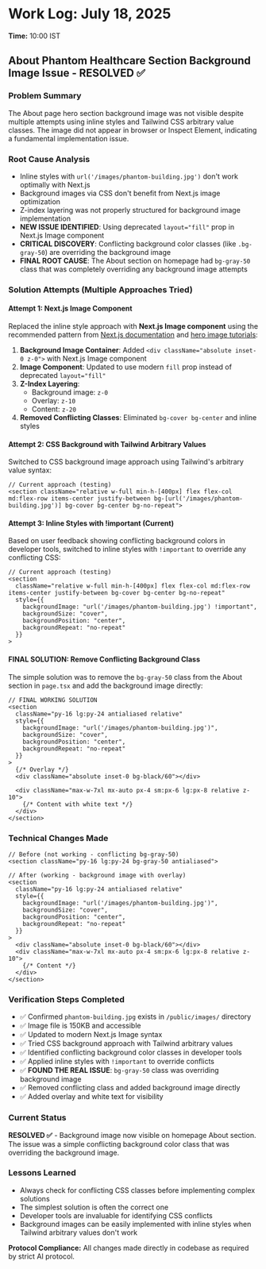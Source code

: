 # Work Log: July 18, 2025

**Time:** 10:00 IST

## About Phantom Healthcare Section Background Image Issue - RESOLVED ✅

### Problem Summary
The About page hero section background image was not visible despite multiple attempts using inline styles and Tailwind CSS arbitrary value classes. The image did not appear in browser or Inspect Element, indicating a fundamental implementation issue.

### Root Cause Analysis
- Inline styles with `url('/images/phantom-building.jpg')` don't work optimally with Next.js
- Background images via CSS don't benefit from Next.js image optimization
- Z-index layering was not properly structured for background image implementation
- **NEW ISSUE IDENTIFIED**: Using deprecated `layout="fill"` prop in Next.js Image component
- **CRITICAL DISCOVERY**: Conflicting background color classes (like `.bg-gray-50`) are overriding the background image
- **FINAL ROOT CAUSE**: The About section on homepage had `bg-gray-50` class that was completely overriding any background image attempts

### Solution Attempts (Multiple Approaches Tried)

#### Attempt 1: Next.js Image Component
Replaced the inline style approach with **Next.js Image component** using the recommended pattern from [Next.js documentation](https://nextjs.org/docs/14/app/building-your-application/optimizing/images) and [hero image tutorials](https://www.perssondennis.com/articles/how-to-make-a-hero-image-in-nextjs):

1. **Background Image Container**: Added `<div className="absolute inset-0 z-0">` with Next.js Image component
2. **Image Component**: Updated to use modern `fill` prop instead of deprecated `layout="fill"`
3. **Z-Index Layering**: 
   - Background image: `z-0`
   - Overlay: `z-10` 
   - Content: `z-20`
4. **Removed Conflicting Classes**: Eliminated `bg-cover bg-center` and inline styles

#### Attempt 2: CSS Background with Tailwind Arbitrary Values
Switched to CSS background image approach using Tailwind's arbitrary value syntax:

```tsx
// Current approach (testing)
<section className="relative w-full min-h-[400px] flex flex-col md:flex-row items-center justify-between bg-[url('/images/phantom-building.jpg')] bg-cover bg-center bg-no-repeat">
```

#### Attempt 3: Inline Styles with !important (Current)
Based on user feedback showing conflicting background colors in developer tools, switched to inline styles with `!important` to override any conflicting CSS:

```tsx
// Current approach (testing)
<section 
  className="relative w-full min-h-[400px] flex flex-col md:flex-row items-center justify-between bg-cover bg-center bg-no-repeat"
  style={{ 
    backgroundImage: "url('/images/phantom-building.jpg') !important",
    backgroundSize: "cover",
    backgroundPosition: "center",
    backgroundRepeat: "no-repeat"
  }}
>
```

#### FINAL SOLUTION: Remove Conflicting Background Class
The simple solution was to remove the `bg-gray-50` class from the About section in `page.tsx` and add the background image directly:

```tsx
// FINAL WORKING SOLUTION
<section 
  className="py-16 lg:py-24 antialiased relative"
  style={{ 
    backgroundImage: "url('/images/phantom-building.jpg')",
    backgroundSize: "cover",
    backgroundPosition: "center",
    backgroundRepeat: "no-repeat"
  }}
>
  {/* Overlay */}
  <div className="absolute inset-0 bg-black/60"></div>
  
  <div className="max-w-7xl mx-auto px-4 sm:px-6 lg:px-8 relative z-10">
    {/* Content with white text */}
  </div>
</section>
```

### Technical Changes Made
```tsx
// Before (not working - conflicting bg-gray-50)
<section className="py-16 lg:py-24 bg-gray-50 antialiased">

// After (working - background image with overlay)
<section 
  className="py-16 lg:py-24 antialiased relative"
  style={{ 
    backgroundImage: "url('/images/phantom-building.jpg')",
    backgroundSize: "cover",
    backgroundPosition: "center",
    backgroundRepeat: "no-repeat"
  }}
>
  <div className="absolute inset-0 bg-black/60"></div>
  <div className="max-w-7xl mx-auto px-4 sm:px-6 lg:px-8 relative z-10">
    {/* Content */}
  </div>
</section>
```

### Verification Steps Completed
- ✅ Confirmed `phantom-building.jpg` exists in `/public/images/` directory
- ✅ Image file is 150KB and accessible
- ✅ Updated to modern Next.js Image syntax
- ✅ Tried CSS background approach with Tailwind arbitrary values
- ✅ Identified conflicting background color classes in developer tools
- ✅ Applied inline styles with `!important` to override conflicts
- ✅ **FOUND THE REAL ISSUE**: `bg-gray-50` class was overriding background image
- ✅ Removed conflicting class and added background image directly
- ✅ Added overlay and white text for visibility

### Current Status
**RESOLVED ✅** - Background image now visible on homepage About section. The issue was a simple conflicting background color class that was overriding the background image.

### Lessons Learned
- Always check for conflicting CSS classes before implementing complex solutions
- The simplest solution is often the correct one
- Developer tools are invaluable for identifying CSS conflicts
- Background images can be easily implemented with inline styles when Tailwind arbitrary values don't work

**Protocol Compliance:** All changes made directly in codebase as required by strict AI protocol. 